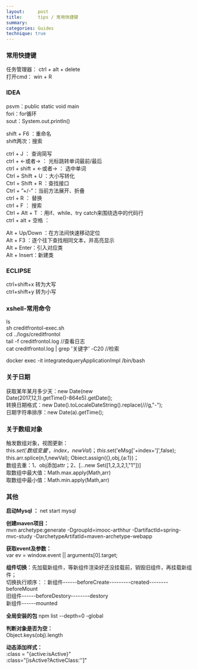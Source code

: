 ```yaml
---
layout:     post
title:      tips / 常用快捷键 
summary:  
categories: Guides
technique: true
---
```


### 常用快捷键

任务管理器：   ctrl + alt + delete      
打开cmd： win + R      

### IDEA

psvm：public static void main      
fori：for循环      
sout：System.out.println()      

shift + F6 ：重命名      
shift两次：搜索      

ctrl + J ： 查询简写      
ctrl + ←或者→  ： 光标跳转单词最前/最后      
ctrl + shift + ←或者→ ： 选中单词      
Ctrl + Shift + U ：大小写转化      
Ctrl + Shift + R ：查找接口      
Ctrl + ”+/-”：当前方法展开、折叠      
ctrl + R ： 替换      
ctrl + F ： 搜索      
Ctrl + Alt + T ：用if、while、try catch来围绕选中的代码行      
ctrl + alt + 空格 ：            

Alt + Up/Down ：在方法间快速移动定位      
Alt + F3 ：逐个往下查找相同文本，并高亮显示      
Alt + Enter：引入对应类      
Alt + Insert：新建类      

### ECLIPSE

ctrl+shift+x   转为大写        
ctrl+shift+y   转为小写       

### xshell-常用命令

ls       
sh creditfrontol-exec.sh      
cd ../logs/creditfrontol      
tail -f creditfrontol.log       //查看日志      
cat creditfrontol.log | grep '关键字' -C20     //检索        

docker exec -it integratedqueryApplicationImpl /bin/bash	      

### 关于日期 

获取某年某月多少天：new Date(new Date(2017,12,1).getTime()-864e5).getDate();              
转换日期格式：new Date().toLocaleDateString().replace(/\//g,"-");                
日期字符串排序：new Date(a).getTime();                  


### 关于数组对象

触发数组对象，视图更新：             
this.$set('数组变量'，index，newVal)；                 
this.$set('eMsg['+index+']',false);           
this.arr.splice(n,1,newVal); 
Obiect.assign({},obj,{a:1})；   
数组去重：1、obj添加attr；2、[...new Set([1,2,3,2,1,"1"])]             
取数组中最大值：Math.max.apply(Math,arr)             
取数组中最小值：Math.min.apply(Math,arr)            


### 其他

**启动Mysql ：**
net start mysql              

**创建maven项目：**          
mvn archetype:generate -DgroupId=imooc-arthhur -DartifactId=spring-mvc-study            -DarchetypeArtifatId=maven-archetype-webapp           

**获取event及参数：**          
var ev = window.event || arguments[0].target;           

**组件切换**：先加载新组件，等新组件渲染好还没挂载前，销毁旧组件，再挂载新组件；           
切换执行顺序：：新组件------beforeCreate---------created--------beforeMount           
  	旧组件------beforeDestory--------destory           
  	新组件------mounted           

**全局安装的包**    npm list --depth=0 -global           

**判断对象是否为空：**            
Object.keys(obj).length           

**动态添加样式：**           
:class = "{active:isActive}"           
:class="[isActive?ActiveClass:'']"           